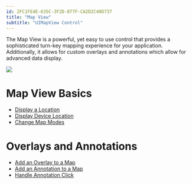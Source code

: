 ```yaml
---
id: 2FC1FE4E-635C-3F2D-877F-CA2D2C40D737
title: "Map View"
subtitle: "UIMapView Control"
---
```


The Map View is a powerful, yet easy to use control that provides a
sophisticated turn-key mapping experience for your application. Additionally, it
allows for custom overlays and annotations which allow for advanced data
display.

 [ ![](Images/MapView1.png)](Images/MapView1.png)

 <a name="Map_View_Basics" class="injected"></a>


# Map View Basics

-   [Display a Location](/Recipes/ios/content_controls/map_view/display_a_location) 
-   [Display Device Location](/Recipes/ios/content_controls/map_view/display_device_location) 
-   [Change Map Modes](/Recipes/ios/content_controls/map_view/change_map_modes) 


 <a name="Overlays_and_Annotations" class="injected"></a>


# Overlays and Annotations

-   [Add an Overlay to a Map](/Recipes/ios/content_controls/map_view/add_an_overlay_to_a_map) 
-   [Add an Annotation to a Map](/Recipes/ios/content_controls/map_view/add_an_annotation_to_a_map) 
-   [Handle Annotation Click](/Recipes/ios/content_controls/map_view/handle_annotation_click)
